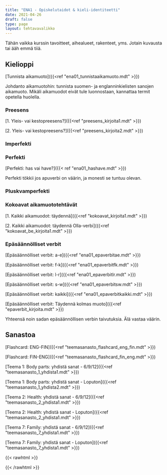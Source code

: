```yaml
---
title: "ENA1 - Opiskelutaidot & kieli-identiteetti"
date: 2021-04-26
draft: false
type: page
layout: tehtavavalikko
---
```

Tähän vaikka kurssin tavoitteet, aihealueet, rakenteet, yms. Jotain kuvausta tai ääh emmä tiiä.

## Kielioppi

[Tunnista aikamuoto]({{<ref "ena01_tunnistaaikamuoto.mdt" >}})

Johdanto aikamuotohin: tunnista suomen- ja englanninkielisten sanojen aikamuoto. Mikäli aikamuodot eivät tule luonnostaan, kannattaa termit opetella huolella.

### Preesens

[1. Yleis- vai kestopreesens?]({{<ref "preesens_kirjoita1.mdt" >}})

[2. Yleis- vai kestopreesens?]({{<ref "preesens_kirjoita2.mdt" >}})

### Imperfekti

### Perfekti

[Perfekti: has vai have?]({{< ref "ena01_hashave.mdt" >}})

Perfekti tökkii jos apuverbi on väärin, ja monesti se tuntuu olevan.

### Pluskvamperfekti


### Kokoavat aikamuototehtävät

[1. Kaikki aikamuodot: täydennä]({{<ref "kokoavat_kirjoita1.mdt" >}})

[2. Kaikki aikamuodot: täydennä Olla-verbi]({{<ref "kokoavat_be_kirjoita1.mdt" >}})

### Epäsäännölliset verbit

[Epäsäännölliset verbit: a-e]({{<ref "ena01_epaverbitae.mdt" >}})

[Epäsäännölliset verbit: f-k]({{<ref "ena01_epaverbitfk.mdt" >}})

[Epäsäännölliset verbit: l-r]({{<ref "ena01_epaverbitlr.mdt" >}})

[Epäsäännölliset verbit: s-w]({{<ref "ena01_epaverbitsw.mdt" >}})

[Epäsäännölliset verbit: kaikki]({{<ref "ena01_epaverbitkaikki.mdt" >}})

[Epäsäännölliset verbit: Täydennä kolmas muoto]({{<ref "epaverbit_kirjoita.mdt" >}})

Yhteensä noin sadan epäsäännöllisen verbin taivutuksia. Älä vastaa väärin.


## Sanastoa

[Flashcard: ENG-FIN]({{<ref "teemasanasto_flashcard_eng_fin.mdt" >}})

[Flashcard: FIN-ENG]({{<ref "teemasanasto_flashcard_fin_eng.mdt" >}})

[Teema 1: Body parts: yhdistä sanat - 6/9/12]({{<ref "teemasanasto_1_yhdista1.mdt" >}})

[Teema 1: Body parts: yhdistä sanat - Loputon]({{<ref "teemasanasto_1_yhdista2.mdt" >}})

[Teema 2: Health: yhdistä sanat - 6/9/12]({{<ref "teemasanasto_2_yhdista1.mdt" >}})

[Teema 2: Health: yhdistä sanat - Loputon]({{<ref "teemasanasto_2_yhdista1.mdt" >}})

[Teema 7: Family: yhdistä sanat - 6/9/12]({{<ref "teemasanasto_7_yhdista1.mdt" >}})

[Teema 7: Family: yhdistä sanat - Loputon]({{<ref "teemasanasto_7_yhdista1.mdt" >}})


{{< rawhtml >}}
<style>
#hello{
    background: url(/img/kansikuvat/kurssivalikot/ena1.jpg)
}

#hello h {
    font-size: 2.5em!important;
}
</style>
{{< /rawhtml >}}

